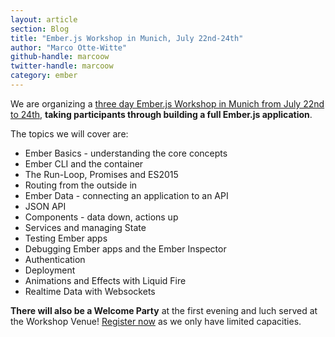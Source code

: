 ```yaml
---
layout: article
section: Blog
title: "Ember.js Workshop in Munich, July 22nd-24th"
author: "Marco Otte-Witte"
github-handle: marcoow
twitter-handle: marcoow
category: ember
---
```


We are organizing a [three day Ember.js Workshop in Munich from July 22nd to 24th](http://ember-workshop.simplabs.com), **taking participants through building a full Ember.js application**. 

<!--break-->

The topics we will cover are:

* Ember Basics - understanding the core concepts
* Ember CLI and the container
* The Run-Loop, Promises and ES2015
* Routing from the outside in
* Ember Data - connecting an application to an API
* JSON API
* Components - data down, actions up
* Services and managing State
* Testing Ember apps
* Debugging Ember apps and the Ember Inspector
* Authentication
* Deployment
* Animations and Effects with Liquid Fire
* Realtime Data with Websockets

**There will also be a Welcome Party** at the first evening and luch served at the Workshop Venue! [Register now](http://ember-workshop.simplabs.com "Ember.js Workshop in Munich, July 22nd-24th") as we only have limited capacities.
